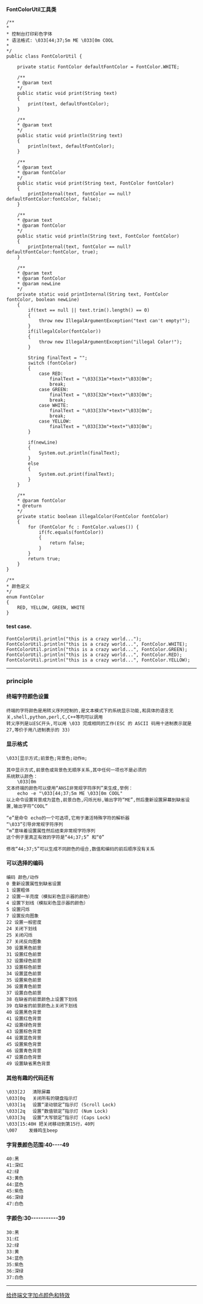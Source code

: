 #### FontColorUtil工具类

    /**
    *
    * 控制台打印彩色字体
    * 语法格式: \033[44;37;5m ME \033[0m COOL
    *
    */
    public class FontColorUtil {

        private static FontColor defaultFontColor = FontColor.WHITE;

        /**
        * @param text
        */
        public static void print(String text)
        {
            print(text, defaultFontColor);
        }

        /**
        * @param text
        */
        public static void println(String text)
        {
            println(text, defaultFontColor);
        }

        /**
        * @param text
        * @param fontColor
        */
        public static void print(String text, FontColor fontColor)
        {
            printInternal(text, fontColor == null?defaultFontColor:fontColor, false);
        }

        /**
        * @param text
        * @param fontColor
        */
        public static void println(String text, FontColor fontColor)
        {
            printInternal(text, fontColor == null?defaultFontColor:fontColor, true);
        }

        /**
        * @param text
        * @param fontColor
        * @param newLine
        */
        private static void printInternal(String text, FontColor fontColor, boolean newLine)
        {
            if(text == null || text.trim().length() == 0)
            {
                throw new IllegalArgumentException("text can't empty!");
            }
            if(illegalColor(fontColor))
            {
                throw new IllegalArgumentException("illegal Color!");
            }

            String finalText = "";
            switch (fontColor)
            {
                case RED:
                    finalText = "\033[31m"+text+"\033[0m";
                    break;
                case GREEN:
                    finalText = "\033[32m"+text+"\033[0m";
                    break;
                case WHITE:
                    finalText = "\033[37m"+text+"\033[0m";
                    break;
                case YELLOW:
                    finalText = "\033[33m"+text+"\033[0m";
            }

            if(newLine)
            {
                System.out.println(finalText);
            }
            else
            {
                System.out.print(finalText);
            }
        }

        /**
        * @param fontColor
        * @return
        */
        private static boolean illegalColor(FontColor fontColor)
        {
            for (FontColor fc : FontColor.values()) {
                if(fc.equals(fontColor))
                {
                    return false;
                }
            }
            return true;
        }
    }

    /**
    * 颜色定义
    */
    enum FontColor
    {
        RED, YELLOW, GREEN, WHITE
    }

#### test case.

    FontColorUtil.println("this is a crazy world...");
    FontColorUtil.println("this is a crazy world...", FontColor.WHITE);
    FontColorUtil.println("this is a crazy world...", FontColor.GREEN);
    FontColorUtil.println("this is a crazy world...", FontColor.RED);
    FontColorUtil.println("this is a crazy world...", FontColor.YELLOW);

---

### principle

#### 终端字符颜色设置

    终端的字符颜色是用转义序列控制的,是文本模式下的系统显示功能,和具体的语言无关,shell,python,perl,C,C++等均可以调用
    转义序列是以ESC开头,可以用 \033 完成相同的工作(ESC 的 ASCII 码用十进制表示就是 27,等价于用八进制表示的 33)

#### 显示格式

    \033[显示方式;前景色;背景色;动作m;

    其中显示方式,前景色或背景色无顺序关系,其中任何一项也不是必须的
    系统默认颜色：
        \033[0m
    文本终端的颜色可以使用“ANSI非常规字符序列”来生成,举例：
        echo -e "\033[44;37;5m ME \033[0m COOL"
    以上命令设置背景成为蓝色,前景白色,闪烁光标,输出字符“ME”,然后重新设置屏幕到缺省设置,输出字符“COOL”

    “e”是命令 echo的一个可选项,它用于激活特殊字符的解析器
    “\033”引导非常规字符序列
    “m”意味着设置属性然后结束非常规字符序列
    这个例子里真正有效的字符是“44;37;5” 和“0”

    修改“44;37;5”可以生成不同颜色的组合,数值和编码的前后顺序没有关系

#### 可以选择的编码

    编码 颜色/动作
    0 重新设置属性到缺省设置
    1 设置粗体
    2 设置一半亮度（模拟彩色显示器的颜色）
    4 设置下划线（模拟彩色显示器的颜色）
    5 设置闪烁
    7 设置反向图象
    22 设置一般密度
    24 关闭下划线
    25 关闭闪烁
    27 关闭反向图象
    30 设置黑色前景
    31 设置红色前景
    32 设置绿色前景
    33 设置棕色前景
    34 设置蓝色前景
    35 设置紫色前景
    36 设置青色前景
    37 设置白色前景
    38 在缺省的前景颜色上设置下划线
    39 在缺省的前景颜色上关闭下划线
    40 设置黑色背景
    41 设置红色背景
    42 设置绿色背景
    43 设置棕色背景
    44 设置蓝色背景
    45 设置紫色背景
    46 设置青色背景
    47 设置白色背景
    49 设置缺省黑色背景

#### 其他有趣的代码还有

    \033[2J 　清除屏幕
    \033[0q 　关闭所有的键盘指示灯
    \033[1q 　设置“滚动锁定”指示灯 (Scroll Lock)
    \033[2q 　设置“数值锁定”指示灯 (Num Lock)
    \033[3q 　设置“大写锁定”指示灯 (Caps Lock)
    \033[15:40H 把关闭移动到第15行，40列
    \007 　　发蜂鸣生beep

#### 字背景颜色范围:40----49 

    40:黑 
    41:深红 
    42:绿 
    43:黄色 
    44:蓝色 
    45:紫色 
    46:深绿 
    47:白色 

#### 字颜色:30-----------39
 
    30:黑 
    31:红 
    32:绿 
    33:黄 
    34:蓝色 
    35:紫色 
    36:深绿 
    37:白色 

---

[给终端文字加点颜色和特效](https://mozillazg.com/2013/08/ansi-escape-sequences.html)

